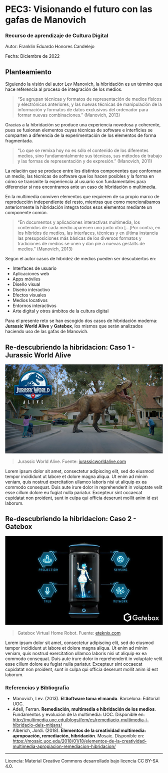  # PEC3: Visionando el futuro con las gafas de Manovich 

### Recurso de aprendizaje de Cultura Digital 


Autor: Franklin Eduardo Honores Candelejo


Fecha: Diciembre de 2022

## Planteamiento


Siguiendo la visión del autor Lev Manovich, la hibridación es un término que hace referencia al proceso de integración de los medios.
>“Se agrupan técnicas y formatos de representación de medios físicos y electrónicos anteriores, y las nuevas técnicas de manipulación de la información y formatos de datos exclusivos del ordenador para formar nuevas combinaciones.” (Manovich, 2013)

Gracias a la hibridación se produce una experiencia novedosa y coherente, pues se fusionan elementos cuyas técnicas de software e interfícies se comparten a diferencia de la experimentación de los elementos de forma fragmentada. 
>“Lo que se remixa hoy no es sólo el contenido de los diferentes medios, sino fundamentalmente sus técnicas, sus métodos de trabajo y las formas de representación y de expresión.” (Manovich, 2011)

La relación que se produce entre los distintos componentes que conforman un medio, las técnicas de software que los hacen posibles y la forma en cómo se transmite la experiencia al usuario son fundamentales para diferenciar si nos encontramos ante un caso de hibridación o multimedia. 

En la multimedia conviven elementos que requieren de su propio marco de reproducción independiente del resto, mientras que como mencionábamos anteriormente la hibridación integra todos esos elementos mediante un componente común. 
>“En documentos y aplicaciones interactivas multimedia, los contenidos de cada medio aparecen uno junto otro […]Por contra, en los híbridos de medios, las interfaces, técnicas y en última instancia las presuposiciones más básicas de los diversos formatos y tradiciones de medios se unen y dan pie a nuevas gestalts de medios.” (Manovich, 2013)

Según el autor casos de hibridez de medios pueden ser descubiertos en: 
- Interfaces de usuario 
- Aplicaciones web 
- Apps móviles
- Diseño visual
- Diseño interactivo
- Efectos visuales
- Medios locativos
- Entornos interactivos
- Arte digital y otros ámbitos de la cultura digital 

Para el presente reto se han escogido dos casos de hibridación moderna: **Jurassic World Alive** y **Gatebox**, los mismos que serán analizados haciendo uso de las gafas de Manovich.

## Re-descubriendo la hibridacion: Caso 1 - Jurassic World Alive

![Jurassic World Alive](https://github.com/FranklinHonores/PEC3_Manovich_Reloaded/blob/main/maxresdefault.jpg?raw=true)
>Jurassic World Alive. Fuente: [jurassicworldalive.com](https://jurassicworldalive.com/)

Lorem ipsum dolor sit amet, consectetur adipiscing elit, sed do eiusmod tempor incididunt ut labore et dolore magna aliqua. Ut enim ad minim veniam, quis nostrud exercitation ullamco laboris nisi ut aliquip ex ea commodo consequat. Duis aute irure dolor in reprehenderit in voluptate velit esse cillum dolore eu fugiat nulla pariatur. Excepteur sint occaecat cupidatat non proident, sunt in culpa qui officia deserunt mollit anim id est laborum.



## Re-descubriendo la hibridacion: Caso 2 - Gatebox

![Gatebox Virtual Home Robot](https://github.com/FranklinHonores/PEC3_Manovich_Reloaded/blob/main/01B6ezBFcmTl4RbsUHWPKOl-3.fit_lim.size_1600x900.v1569485345.jpg?raw=true)
>Gatebox Virtual Home Robot. Fuente: [eteknix.com](https://cdn.eteknix.com/wp-content/uploads/2016/12/waifufeatures.jpg)

Lorem ipsum dolor sit amet, consectetur adipiscing elit, sed do eiusmod tempor incididunt ut labore et dolore magna aliqua. Ut enim ad minim veniam, quis nostrud exercitation ullamco laboris nisi ut aliquip ex ea commodo consequat. Duis aute irure dolor in reprehenderit in voluptate velit esse cillum dolore eu fugiat nulla pariatur. Excepteur sint occaecat cupidatat non proident, sunt in culpa qui officia deserunt mollit anim id est laborum.


### Referencias y Bibliografía

* Manovich, Lev. (2013). **El Software toma el mando**. Barcelona: Editorial UOC. 
* Adell, Ferran. **Remediación, multimedia e hibridación de los medios**. Fundamentos y evolución de la multimedia: UOC. Disponible en: http://multimedia.uoc.edu/blogs/fem/es/remediacio-multimedia-i-hibridacio-dels-mitjans/  
* Alberich, Jordi. (2018). **Elementos de la creatividad multimedia: apropoación, remediación, hibridación**. Mosaic. Disponible en: https://mosaic.uoc.edu/2018/01/18/elementos-de-la-creatividad-multimedia-apropiacion-remediacion-hibridacion/

----

Licencia: Material Creative Commons desarrollado bajo licencia CC BY-SA 4.0.
